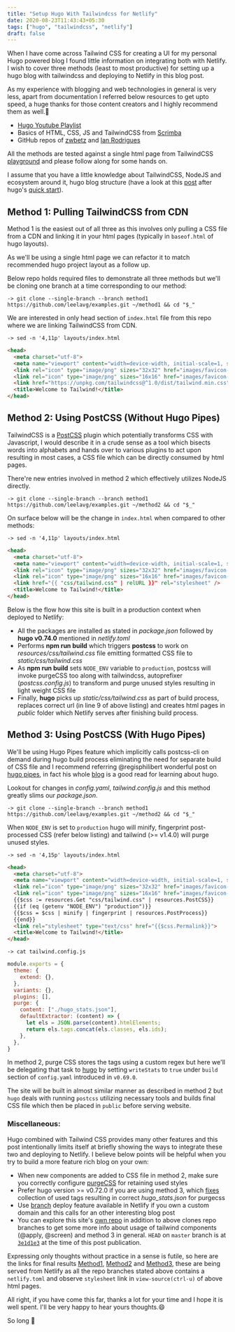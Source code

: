 ```yaml
---
title: "Setup Hugo With Tailwindcss for Netlify"
date: 2020-08-23T11:43:43+05:30
tags: ["hugo", "tailwindcss", "netlify"]
draft: false
---
```


When I have come across Tailwind CSS for creating a UI for my personal Hugo powered blog I found little information on integrating both with Netlify. I wish to cover three methods (least to most productive) for setting up a hugo blog with tailwindcss and deploying to Netlify in this blog post.

As my experience with blogging and web technologies in general is very less, apart from documentation I referred below resources to get upto speed, a huge thanks for those content creators and I highly recommend them as well.:clap:
- [Hugo Youtube Playlist](https://www.youtube.com/playlist?list=PLLAZ4kZ9dFpOnyRlyS-liKL5ReHDcj4G3)
- Basics of HTML, CSS, JS and TailwindCSS from [Scrimba](https://scrimba.com/)
- GitHub repos of [zwbetz](https://github.com/zwbetz-gh/zwbetz) and [Ian Rodrigues](https://github.com/ianrodrigues/hugowind)

All the methods are tested against a single html page from TailwindCSS [playground](https://github.com/tailwindlabs/tailwindcss-playground) and please follow along for some hands on.

I assume that you have a little knowledge about TailwindCSS, NodeJS and ecosystem around it, hugo blog structure (have a look at this [post](https://zwbetz.com/make-a-hugo-blog-from-scratch/) after hugo's [quick start](https://gohugo.io/getting-started/quick-start/)).

## Method 1: Pulling TailwindCSS from CDN

Method 1 is the easiest out of all three as this involves only pulling a CSS file from a CDN and linking it in your html pages (typically in `baseof.html` of hugo layouts).

As we'll be using a single html page we can refactor it to match recommended hugo project layout as a follow up.

Below repo holds required files to demonstrate all three methods but we'll be cloning one branch at a time corresponding to our method:

`-> git clone --single-branch --branch method1 https://github.com/leelavg/examples.git ~/method1 && cd "$_"`

We are interested in only head section of `index.html` file from this repo where we are linking TailwindCSS from CDN.

`-> sed -n '4,11p' layouts/index.html`
```html {linenos=table,hl_lines=[6],linenostart=4}
<head>
  <meta charset="utf-8">
  <meta name="viewport" content="width=device-width, initial-scale=1, shrink-to-fit=no">
  <link rel="icon" type="image/png" sizes="32x32" href="images/favicon-32x32.png">
  <link rel="icon" type="image/png" sizes="16x16" href="images/favicon-16x16.png">
  <link href="https://unpkg.com/tailwindcss@^1.0/dist/tailwind.min.css" rel="stylesheet">
  <title>Welcome to Tailwind!</title>
</head>
```

## Method 2: Using PostCSS (Without Hugo Pipes)

TailwindCSS is a [PostCSS](https://github.com/postcss/postcss) plugin which potentially transforms CSS with Javascript, I would describe it in a crude sense as a tool which bisects words into alphabets and hands over to various plugins to act upon resulting in most cases, a CSS file which can be directly consumed by html pages.

There're new entries involved in method 2 which effectively utilizes NodeJS directly.

`-> git clone --single-branch --branch method1 https://github.com/leelavg/examples.git ~/method2 && cd "$_"`

On surface below will be the change in `index.html` when compared to other methods:

`-> sed -n '4,11p' layouts/index.html`
```html {linenos=table,hl_lines=[6],linenostart=4}
<head>
  <meta charset="utf-8">
  <meta name="viewport" content="width=device-width, initial-scale=1, shrink-to-fit=no">
  <link rel="icon" type="image/png" sizes="32x32" href="images/favicon-32x32.png">
  <link rel="icon" type="image/png" sizes="16x16" href="images/favicon-16x16.png">
  <link href="{{ "css/tailwind.css" | relURL }}" rel="stylesheet" />
  <title>Welcome to Tailwind!</title>
</head>
```

Below is the flow how this site is built in a production context when deployed to Netlify:
- All the packages are installed as stated in *package.json* followed by **hugo v0.74.0** mentioned in *netlify.toml*
- Performs **npm run build** which triggers **postcss** to work on *resources/css/tailwind.css* file emitting formatted CSS file to *static/css/tailwind.css*
- As **npm run build** sets `NODE_ENV` variable to `production`, postcss will invoke purgeCSS too along with tailwindcss, autoprefixer (*postcss.config.js*) to transform and purge unused styles resulting in light weight CSS file
- Finally, **hugo** picks up *static/css/tailwind.css* as part of build process, replaces correct url (in line 9 of above listing) and creates html pages in *public* folder which Netlify serves after finishing build process.

## Method 3: Using PostCSS (With Hugo Pipes)

We'll be using Hugo Pipes feature which implicitly calls postcss-cli on demand during hugo build process eliminating the need for separate build of CSS file and I recommend referring @regisphilibert wonderful post on [hugo pipes](https://regisphilibert.com/blog/2018/07/hugo-pipes-and-asset-processing-pipeline/), in fact his whole [blog](https://regisphilibert.com/) is a good read for learning about hugo.

Lookout for changes in *config.yaml*, *tailwind.config.js* and this method greatly slims our *package.json*.

`-> git clone --single-branch --branch method1 https://github.com/leelavg/examples.git ~/method2 && cd "$_"`

When `NODE_ENV` is set to `production` hugo will minify, fingerprint post-processed CSS (refer below listing) and tailwind (>= v1.4.0) will purge unused styles.

`-> sed -n '4,15p' layouts/index.html`

```html {linenos=table,hl_lines=["6-9"],linenostart=4}
<head>
  <meta charset="utf-8">
  <meta name="viewport" content="width=device-width, initial-scale=1, shrink-to-fit=no">
  <link rel="icon" type="image/png" sizes="32x32" href="images/favicon-32x32.png">
  <link rel="icon" type="image/png" sizes="16x16" href="images/favicon-16x16.png">
  {{$css := resources.Get "css/tailwind.css" | resources.PostCSS}}
  {{if (eq (getenv "NODE_ENV") "production")}}
  {{$css = $css | minify | fingerprint | resources.PostProcess}}
  {{end}}
  <link rel="stylesheet" type="text/css" href="{{$css.Permalink}}">
  <title>Welcome to Tailwind!</title>
</head>
```

`-> cat tailwind.config.js`

```js {linenos=table,hl_lines=["7-13"],linenostart=1}
module.exports = {
  theme: {
    extend: {},
  },
  variants: {},
  plugins: [],
  purge: {
    content: ["./hugo_stats.json"],
    defaultExtractor: (content) => {
      let els = JSON.parse(content).htmlElements;
      return els.tags.concat(els.classes, els.ids);
    },
  },
}
```

In method 2, purge CSS stores the tags using a custom regex but here we'll be delegating that task to [hugo](https://gohugo.io/getting-started/configuration/#configure-build) by setting `writeStats` to `true` under `build` section of `config.yaml` introduced in `v0.69.0`.

The site will be built in almost similar manner as described in method 2 but `hugo` deals with running `postcss` utilizing necessary tools and builds final CSS file which then be placed in `public` before serving website.

### Miscellaneous:

Hugo combined with Tailwind CSS provides many other features and this post intentionally limits itself at briefly showing the ways to integrate these two and deploying to Netlify. I believe below points will be helpful when you try to build a more feature rich blog on your own:
- When new components are added to CSS file in method 2, make sure you correctly configure [purgeCSS](https://tailwindcss.com/docs/controlling-file-size) for retaining used styles
- Prefer hugo version >= v0.72.0 if you are using method 3, which [fixes](https://github.com/gohugoio/hugo/issues/7161) collection of used tags resulting in correct *hugo_stats.json* for purgecss
- Use [branch](https://docs.netlify.com/site-deploys/overview/#branches-and-deploys) deploy feature available in Netlify if you own a custom domain and this calls for an other interesting blog post
- You can explore this site's [own repo](https://github.com/leelavg/thoughtexpo) in addition to above clones repo branches to get some more info about usage of tailwind components (@apply, @screen) and method 3 in general. `HEAD` on `master` branch is at [`3e1d1e3`](https://github.com/leelavg/thoughtexpo/commit/3e1d1e3f0ad4668191e0b738c34e0eecfbe0a595) at the time of this post publication.

Expressing only thoughts without practice in a sense is futile, so here are the links for final results [Method1](https://method1--thoughtexpo-examples.netlify.app/), [Method2](https://method1--thoughtexpo-examples.netlify.app/) and [Method3](https://method2--thoughtexpo-examples.netlify.app/), these are being served from Netlify as all the repo branches stated above contains a `netlify.toml` and observe `stylesheet` link in `view-source(ctrl-u)` of above html pages.

All right, if you have come this far, thanks a lot for your time and I hope it is well spent. I'll be very happy to hear yours thoughts.:smile:

So long :wave:
